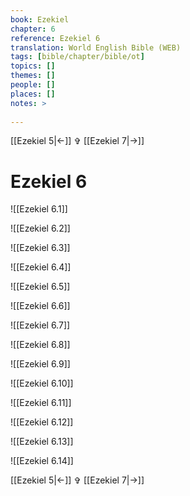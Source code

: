 ```yaml
---
book: Ezekiel
chapter: 6
reference: Ezekiel 6
translation: World English Bible (WEB)
tags: [bible/chapter/bible/ot]
topics: []
themes: []
people: []
places: []
notes: >
  
---
```


[[Ezekiel 5|<-]] ✞ [[Ezekiel 7|->]]

# Ezekiel 6

![[Ezekiel 6.1]]

![[Ezekiel 6.2]]

![[Ezekiel 6.3]]

![[Ezekiel 6.4]]

![[Ezekiel 6.5]]

![[Ezekiel 6.6]]

![[Ezekiel 6.7]]

![[Ezekiel 6.8]]

![[Ezekiel 6.9]]

![[Ezekiel 6.10]]

![[Ezekiel 6.11]]

![[Ezekiel 6.12]]

![[Ezekiel 6.13]]

![[Ezekiel 6.14]]

[[Ezekiel 5|<-]] ✞ [[Ezekiel 7|->]]
